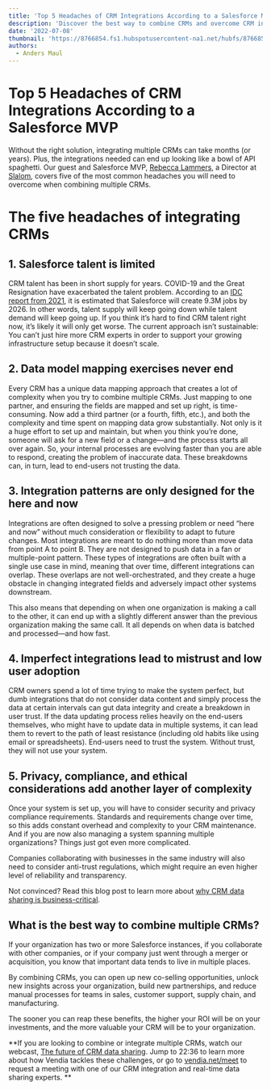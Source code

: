 ```yaml
---
title: 'Top 5 Headaches of CRM Integrations According to a Salesforce MVP'
description: 'Discover the best way to combine CRMs and overcome CRM integration painpoints with insights from Salesforce MVP, Rebecca Lammers'
date: '2022-07-08'
thumbnail: 'https://8766854.fs1.hubspotusercontent-na1.net/hubfs/8766854/Blog%20post%20images/5%20headaches%20of%20CRM%20integrations%20_%20July%2008%202022.png'
authors:
  - Anders Maul
---
```


# Top 5 Headaches of CRM Integrations According to a Salesforce MVP

Without the right solution, integrating multiple CRMs can take months (or years). Plus, the integrations needed can end up looking like a bowl of API spaghetti. Our guest and Salesforce MVP, [Rebecca Lammers](https://www.linkedin.com/in/rebecca-lammers/), a Director at [Slalom](https://www.slalom.com/), covers five of the most common headaches you will need to overcome when combining multiple CRMs.


# The five headaches of integrating CRMs 



## **1. Salesforce talent is limited**

CRM talent has been in short supply for years. COVID-19 and the Great Resignation have exacerbated the talent problem. According to an [IDC report from 2021](https://investor.salesforce.com/press-releases/press-release-details/2021/New-Study-Finds-Salesforce-Economy-Will-Create-9.3-Million-Jobs-and-1.6-Trillion-in-New-Business-Revenues-by-2026/default.aspx#:~:text=SAN%20FRANCISCO%2C%20Sept.,business%20revenues%20worldwide%20by%202026.), it is estimated that Salesforce will create 9.3M jobs by 2026. In other words, talent supply will keep going down while talent demand will keep going up. If you think it’s hard to find CRM talent right now, it’s likely it will only get worse. The current approach isn’t sustainable: You can’t just hire more CRM experts in order to support your growing infrastructure setup because it doesn’t scale.



## **2. Data model mapping exercises never end**

Every CRM has a unique data mapping approach that creates a lot of complexity when you try to combine multiple CRMs. Just mapping to one partner, and ensuring the fields are mapped and set up right, is time-consuming. Now add a third partner (or a fourth, fifth, etc.), and both the complexity and time spent on mapping data grow substantially. Not only is it a huge effort to set up and maintain, but when you think you’re done, someone will ask for a new field or a change—and the process starts all over again. So, your internal processes are evolving faster than you are able to respond, creating the problem of inaccurate data. These breakdowns can, in turn, lead to end-users not trusting the data.



## **3. Integration patterns are only designed for the here and now**

Integrations are often designed to solve a pressing problem or need “here and now” without much consideration or flexibility to adapt to future changes. Most integrations are meant to do nothing more than move data from point A to point B. They are not designed to push data in a fan or multiple-point pattern. These types of integrations are often built with a single use case in mind, meaning that over time, different integrations can overlap. These overlaps are not well-orchestrated, and they create a huge obstacle in changing integrated fields and adversely impact other systems downstream. 

This also means that depending on when one organization is making a call to the other, it can end up with a slightly different answer than the previous organization making the same call. It all depends on when data is batched and processed—and how fast. 



## **4. Imperfect integrations lead to mistrust and low user adoption**

CRM owners spend a lot of time trying to make the system perfect, but dumb integrations that do not consider data content and simply process the data at certain intervals can gut data integrity and create a breakdown in user trust. If the data updating process relies heavily on the end-users themselves, who might have to update data in multiple systems, it can lead them to revert to the path of least resistance (including old habits like using email or spreadsheets). End-users need to trust the system. Without trust, they will not use your system. 



## **5. Privacy, compliance, and ethical considerations add another layer of complexity**  

Once your system is set up, you will have to consider security and privacy compliance requirements. Standards and requirements change over time, so this adds constant overhead and complexity to your CRM maintenance. And if you are now also managing a system spanning multiple organizations? Things just got even more complicated. 

Companies collaborating with businesses in the same industry will also need to consider anti-trust regulations, which might require an even higher level of reliability and transparency.

Not convinced? Read this blog post to learn more about [why CRM data sharing is business-critical](https://www.vendia.net/blog/crm-data-sharing-for-business). 


## **What is the best way to combine multiple CRMs?** 

If your organization has two or more Salesforce instances, if you collaborate with other companies, or if your company just went through a merger or acquisition, you know that important data tends to live in multiple places. 

By combining CRMs, you can open up new co-selling opportunities, unlock new insights across your organization, build new partnerships, and reduce manual processes for teams in sales, customer support, supply chain, and manufacturing. 

The sooner you can reap these benefits, the higher your ROI will be on your investments, and the more valuable your CRM will be to your organization. 

**If you are looking to combine or integrate multiple CRMs, watch our webcast, [The future of CRM data sharing](https://fast.wistia.com/embed/channel/d1mxqbj9xw). Jump to 22:36 to learn more about how Vendia tackles these challenges, or go to [vendia.net/meet](https://vendia.net/meet?utm_source=content&utm_medium=blog&utm_campaign=crm-integration-painpoints&utm_content=cta-meet) to request a meeting with one of our CRM integration and real-time data sharing experts. **
